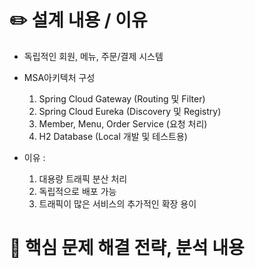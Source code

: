 # ✏️ 설계 내용 / 이유
 - 독립적인 회원, 메뉴, 주문/결제 시스템 
 - MSA아키텍처 구성 
   1. Spring Cloud Gateway (Routing 및 Filter)
   2. Spring Cloud Eureka (Discovery 및 Registry)
   3. Member, Menu, Order Service (요청 처리) 
   4. H2 Database (Local 개발 및 테스트용)
   
 - 이유 :
   1. 대용량 트래픽 분산 처리  
   2. 독립적으로 배포 가능  
   3. 트래픽이 많은 서비스의 추가적인 확장 용이
 
# 📌 핵심 문제 해결 전략, 분석 내용
